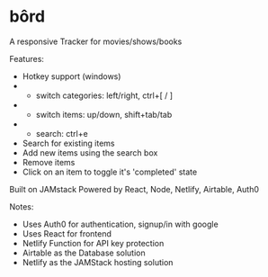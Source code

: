 # bôrd
A responsive Tracker for movies/shows/books

Features:
- Hotkey support (windows)
- - switch categories: left/right, ctrl+\[ / ]
- - switch items: up/down, shift+tab/tab
- - search: ctrl+e
- Search for existing items 
- Add new items using the search box
- Remove items
- Click on an item to toggle it's 'completed' state

Built on JAMstack 
Powered by React, Node, Netlify, Airtable, Auth0

Notes: 
- Uses Auth0 for authentication, signup/in with google
- Uses React for frontend
- Netlify Function for API key protection
- Airtable as the Database solution
- Netlify as the JAMStack hosting solution
